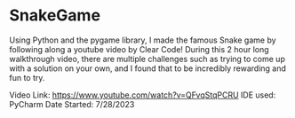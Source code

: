 # SnakeGame
Using Python and the pygame library, I made the famous Snake game by following along a youtube video by Clear Code! During this 2 hour long walkthrough video, there are multiple challenges such as trying to come up with a solution on your own, and I found that to be incredibly rewarding and fun to try.

Video Link: https://www.youtube.com/watch?v=QFvqStqPCRU
IDE used: PyCharm
Date Started: 7/28/2023
